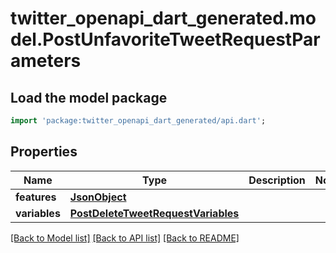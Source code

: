 # twitter_openapi_dart_generated.model.PostUnfavoriteTweetRequestParameters

## Load the model package
```dart
import 'package:twitter_openapi_dart_generated/api.dart';
```

## Properties
Name | Type | Description | Notes
------------ | ------------- | ------------- | -------------
**features** | [**JsonObject**](.md) |  | 
**variables** | [**PostDeleteTweetRequestVariables**](PostDeleteTweetRequestVariables.md) |  | 

[[Back to Model list]](../README.md#documentation-for-models) [[Back to API list]](../README.md#documentation-for-api-endpoints) [[Back to README]](../README.md)


